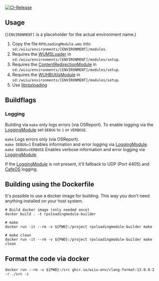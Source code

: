 [![CI-Release](https://github.com/wiiu-env/RPXLoadingModule/actions/workflows/ci.yml/badge.svg)](https://github.com/wiiu-env/RPXLoadingModule/actions/workflows/ci.yml)

## Usage
(`[ENVIRONMENT]` is a placeholder for the actual environment name.)

1. Copy the file `RPXLoadingModule.wms` into `sd:/wiiu/environments/[ENVIRONMENT]/modules`.  
2. Requires the [WUMSLoader](https://github.com/wiiu-env/WUMSLoader) in `sd:/wiiu/environments/[ENVIRONMENT]/modules/setup`.
3. Requires the [ContentRedirectionModule](https://github.com/wiiu-env/ContentRedirectionModule) in `sd:/wiiu/environments/[ENVIRONMENT]/modules/setup`.
4. Requires the [WUHBUtilsModule](https://github.com/wiiu-env/WUHBUtilsModule) in `sd:/wiiu/environments/[ENVIRONMENT]/modules/setup`.
5. Use [librpxloading](https://github.com/wiiu-env/librpxloader)

## Buildflags

### Logging
Building via `make` only logs errors (via OSReport). To enable logging via the [LoggingModule](https://github.com/wiiu-env/LoggingModule) set `DEBUG` to `1` or `VERBOSE`.

`make` Logs errors only (via OSReport).  
`make DEBUG=1` Enables information and error logging via [LoggingModule](https://github.com/wiiu-env/LoggingModule).  
`make DEBUG=VERBOSE` Enables verbose information and error logging via [LoggingModule](https://github.com/wiiu-env/LoggingModule).

If the [LoggingModule](https://github.com/wiiu-env/LoggingModule) is not present, it'll fallback to UDP (Port 4405) and [CafeOS](https://github.com/wiiu-env/USBSerialLoggingModule) logging.

## Building using the Dockerfile

It's possible to use a docker image for building. This way you don't need anything installed on your host system.

```
# Build docker image (only needed once)
docker build . -t rpxloadingmodule-builder

# make 
docker run -it --rm -v ${PWD}:/project rpxloadingmodule-builder make

# make clean
docker run -it --rm -v ${PWD}:/project rpxloadingmodule-builder make clean
```

## Format the code via docker

`docker run --rm -v ${PWD}:/src ghcr.io/wiiu-env/clang-format:13.0.0-2 -r ./src -i`
